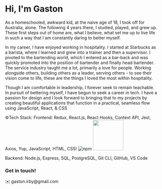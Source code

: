 <h1>Hi, I'm Gaston</h1>
As a homeschooled, awkward kid, at the naive age of 18, I took off for Australia, alone. The following 4 years there, I studied, played, and grew up. These first steps out of home are, what I believe, what set me up to live life in such a way that I am constantly daring to better myself.

In my career, I have enjoyed working in hospitality. I started at Starbucks as a barista, where I learned and grew into a trainer and then a supervisor. I pivoted to the bartending world, which I entered as a bar-back and was quickly promoted into the position of bartender and finally head bartender. The service industry taught me a lot, primarily a love for people. Working alongside others, building others as a leader, serving others - to see their vision come to life, these are the things I loved the most within hospitality.

Though I am comfortable in leadership, I forever seek to remain teachable. In pursuit of bettering myself, I have begun to seek a career in tech. I have a passion for design and I look forward to bringing that to my projects by creating beautiful applications that function in a practical, seamless flow using JavaScript, React, & CSS


⚙️Tech Stack:
Frontend: Redux, React.js, React Hooks, Context API, Jest, Axios, Yup, JavaScript, HTML, CSS!
![npm](https://user-images.githubusercontent.com/91291366/159380224-2741beb3-c127-445b-9922-e29538c75100.svg)
<img src = "![npm](https://user-images.githubusercontent.com/91291366/159380224-2741beb3-c127-445b-9922-e29538c75100.svg)" width="100" height="100">

Backend: Node.js, Express, SQL, PostgreSQL, Git CLI, GitHub, VS Code

<h3>Get in touch!</h3>
✉️ gaston.irby@gmail.com

<!--
**gastonirby/gastonirby** is a ✨ _special_ ✨ repository because its `README.md` (this file) appears on your GitHub profile.

Here are some ideas to get you started:

- 🔭 I’m currently working on ...
- 🌱 I’m currently learning ...
- 👯 I’m looking to collaborate on ...
- 🤔 I’m looking for help with ...
- 💬 Ask me about ...
- 📫 How to reach me: ...
- 😄 Pronouns: ...
- ⚡ Fun fact: ...
-->
